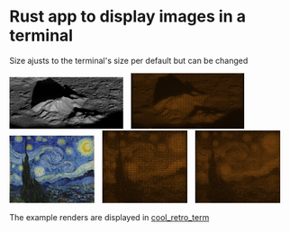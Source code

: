 # Rust app to display images in a terminal

Size ajusts to the terminal's size per default but can be changed

<img src="images/moon.jpg" width="40%" style="display:inline-block; margin-right:10px;" />
<img src="images/render1.png" width="40%" style="display:inline-block; margin-right:10px;" />


<img src="images/starry_night.jpg" width="30%" style="display:inline-block; margin-right:10px;" />
<img src="images/render3.png" width="30%" style="display:inline-block; margin-right:10px;" />
<img src="images/render2.png" width="30%" style="display:inline-block; margin-right:10px;" />

The example renders are displayed in [cool_retro_term](https://github.com/Swordfish90/cool-retro-term)